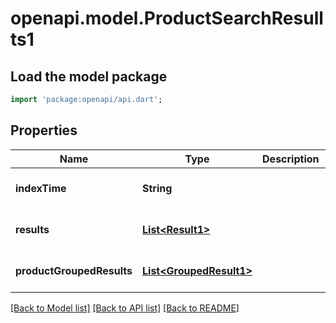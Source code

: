 # openapi.model.ProductSearchResullts1

## Load the model package
```dart
import 'package:openapi/api.dart';
```

## Properties
Name | Type | Description | Notes
------------ | ------------- | ------------- | -------------
**indexTime** | **String** |  | [optional] [default to null]
**results** | [**List&lt;Result1&gt;**](Result1.md) |  | [optional] [default to []]
**productGroupedResults** | [**List&lt;GroupedResult1&gt;**](GroupedResult1.md) |  | [optional] [default to []]

[[Back to Model list]](../README.md#documentation-for-models) [[Back to API list]](../README.md#documentation-for-api-endpoints) [[Back to README]](../README.md)


